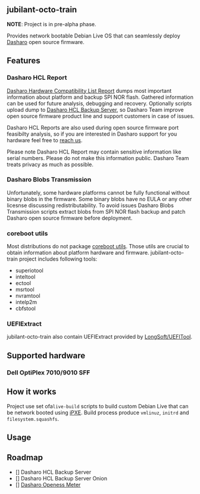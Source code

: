jubilant-octo-train
-------------------

**NOTE**: Project is in pre-alpha phase.

Provides network bootable Debian Live OS that can seamlessly deploy
[Dasharo](https://docs.dasharo.com) open source firmware.

## Features

### Dasharo HCL Report

[Dasharo Hardware Compatibility List Report](config/includes.chroot/usr/bin/dasharo-hcl-report) dumps most important information about platform and backup SPI NOR flash.
Gathered information can be used for future analysis, debugging and recovery.
Optionally scripts upload dump to [Dasharo HCL Backup Server](https://backup.dasharo.com),
so Dasharo Team improve open source firmware product line and support customers
in case of issues.

Dasharo HCL Reports are also used during open source firmware port feasibilty
analysis, so if you are interested in Dasharo support for you hardware feel
free to [reach us](mailto:leads@3mdeb.com).

Please note Dasharo HCL Report may contain sensitive information like serial
numbers. Please do not make this information public. Dasharo Team treats
privacy as much as possible.

### Dasharo Blobs Transmission

Unfortunately, some hardware platforms cannot be fully functional without
binary blobs in the firmware. Some binary blobs have no EULA or any other
licesnse discussing redistributability. To avoid issues Dasharo Blobs
Transmission scripts extract blobs from SPI NOR flash backup and patch Dasharo
open source firmware before deployment.

### coreboot utils

Most distributions do not package [coreboot utils](https://review.coreboot.org/plugins/gitiles/coreboot/+/refs/heads/master/util/).
Those utils are crucial to obtain information about platform hardware and
firmware. jubilant-octo-train project includes following tools:
* superiotool
* inteltool
* ectool
* msrtool
* nvramtool
* intelp2m
* cbfstool

### UEFIExtract

jubilant-octo-train also contain UEFIExtract provided by [LongSoft/UEFITool](https://github.com/LongSoft/UEFITool).

## Supported hardware

### Dell OptiPlex 7010/9010 SFF

## How it works

Project use set ofa`live-build` scripts to build custom Debian Live that can be
network booted using [iPXE](https://ipxe.org/). Build process produce
`vmlinuz`, `initrd` and `filesystem.squashfs`.

## Usage

## Roadmap

- [] Dasharo HCL Backup Server
- [] Dasharo HCL Backup Server Onion
- [] [Dasharo Openess Meter](https://github.com/Dasharo/dasharo-issues/issues/43)
